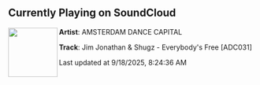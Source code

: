 ## Currently Playing on SoundCloud

[<img align="left" width="100" src="https://i1.sndcdn.com/artworks-Fmz67r0sueYgq5vi-tqNvqA-t500x500.jpg">](https://soundcloud.com/t-amsterdam-dance-capital/jim-jonathan-shugz-everybodys-free-adc031?in=saxurn/sets/1a1/)

**Artist**: AMSTERDAM DANCE CAPITAL 

**Track**: Jim Jonathan & Shugz - Everybody's Free [ADC031]

Last updated at 9/18/2025, 8:24:36 AM

